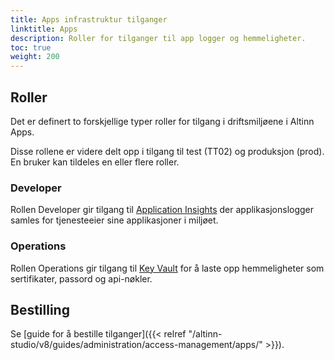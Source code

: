 ```yaml
---
title: Apps infrastruktur tilganger
linktitle: Apps
description: Roller for tilganger til app logger og hemmeligheter.
toc: true
weight: 200
---
```


## Roller
Det er definert to forskjellige typer roller for tilgang i driftsmiljøene i Altinn Apps.

Disse rollene er videre delt opp i tilgang til test (TT02) og produksjon (prod).
En bruker kan tildeles en eller flere roller.

### Developer
Rollen Developer gir tilgang til
[Application Insights](https://learn.microsoft.com/en-us/azure/azure-monitor/app/app-insights-overview)
der applikasjonslogger samles for tjenesteeier sine applikasjoner i miljøet.

### Operations
Rollen Operations gir tilgang til [Key Vault](https://learn.microsoft.com/nb-NO/azure/key-vault/general/basic-concepts)
for å laste opp hemmeligheter som sertifikater, passord og api-nøkler.


## Bestilling
Se [guide for å bestille tilganger]({{< relref "/altinn-studio/v8/guides/administration/access-management/apps/" >}}).

